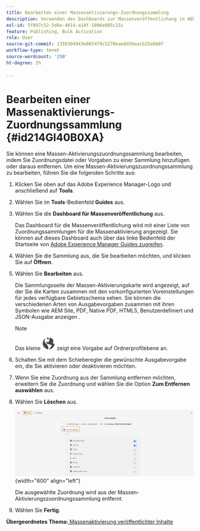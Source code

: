 ```yaml
---
title: Bearbeiten einer Massenaktivierungs-Zuordnungssammlung
description: Verwenden des Dashboards zur Massenveröffentlichung in AEM Guides. Erfahren Sie, wie Sie eine Massen-Aktivierungszuordnungssammlung bearbeiten, indem Sie Zuordnungsdateien hinzufügen oder entfernen.
exl-id: 5f897c52-5d6e-4614-a14f-1806e085c21c
feature: Publishing, Bulk Activation
role: User
source-git-commit: 1350304943e86f4f9c5270eaedd36eacb25a6b0f
workflow-type: tm+mt
source-wordcount: '250'
ht-degree: 2%

---
```


# Bearbeiten einer Massenaktivierungs-Zuordnungssammlung {#id214GI40B0XA}

Sie können eine Massen-Aktivierungszuordnungssammlung bearbeiten, indem Sie Zuordnungsdatei oder Vorgaben zu einer Sammlung hinzufügen oder daraus entfernen. Um eine Massen-Aktivierungszuordnungssammlung zu bearbeiten, führen Sie die folgenden Schritte aus:

1. Klicken Sie oben auf das Adobe Experience Manager-Logo und anschließend auf **Tools**.

1. Wählen Sie im **Tools**-Bedienfeld **Guides** aus.

1. Wählen Sie die **Dashboard für Massenveröffentlichung** aus.

   Das Dashboard für die Massenveröffentlichung wird mit einer Liste von Zuordnungssammlungen für die Massenaktivierung angezeigt. Sie können auf dieses Dashboard auch über das linke Bedienfeld der Startseite von [Adobe Experience Manager Guides zugreifen](intro-home-page.md).

1. Wählen Sie die Sammlung aus, die Sie bearbeiten möchten, und klicken Sie auf **Öffnen**.

1. Wählen Sie **Bearbeiten** aus.

   Die Sammlungsseite der Massen-Aktivierungskarte wird angezeigt, auf der Sie die Karten zusammen mit den vorkonfigurierten Voreinstellungen für jedes verfügbare Gebietsschema sehen.
Sie können die verschiedenen Arten von Ausgabevorgaben zusammen mit ihren Symbolen wie AEM Site, PDF, Native PDF, HTML5, Benutzerdefiniert und JSON-Ausgabe anzeigen
.

   >[!NOTE]
   >
   > Das kleine ![](images/global-preset-icon.svg) zeigt eine Vorgabe auf Ordnerprofilebene an.


1. Schalten Sie mit dem Schieberegler die gewünschte Ausgabevorgabe ein, die Sie aktivieren oder deaktivieren möchten.

1. Wenn Sie eine Zuordnung aus der Sammlung entfernen möchten, erweitern Sie die Zuordnung und wählen Sie die Option **Zum Entfernen auswählen** aus.

1. Wählen Sie **Löschen** aus.

   ![](images/bulk-activation-delete-map.png){width="600" align="left"}

   Die ausgewählte Zuordnung wird aus der Massen-Aktivierungszuordnungssammlung entfernt.

1. Wählen Sie **Fertig**.


**Übergeordnetes Thema:**&#x200B;[ Massenaktivierung veröffentlichter Inhalte](conf-bulk-activation.md)
